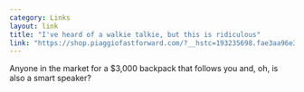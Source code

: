 ```yaml
---
category: Links
layout: link
title: "I've heard of a walkie talkie, but this is ridiculous"
link: "https://shop.piaggiofastforward.com/?__hstc=193235698.fae3aa96e3af09e5d40791c2ff42232e.1673559593261.1673559593261.1673559593261.1&__hssc=193235698.1.1673559593261&__hsfp=231856096&_ga=2.56271010.888197521.1673559592-825990012.1673559592"
---
```


Anyone in the market for a $3,000 backpack that follows you and, oh, is also a smart speaker?
